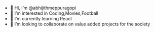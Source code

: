 - 👋 Hi, I’m @abhijithmeppuragopi
- 👀 I’m interested in Coding,Movies,Football
- 🌱 I’m currently learning React
- 💞️ I’m looking to collaborate on value added projects for the society

<!---
abhijithmeppuragopi/abhijithmeppuragopi is a ✨ special ✨ repository because its `README.md` (this file) appears on your GitHub profile.
You can click the Preview link to take a look at your changes.
--->
